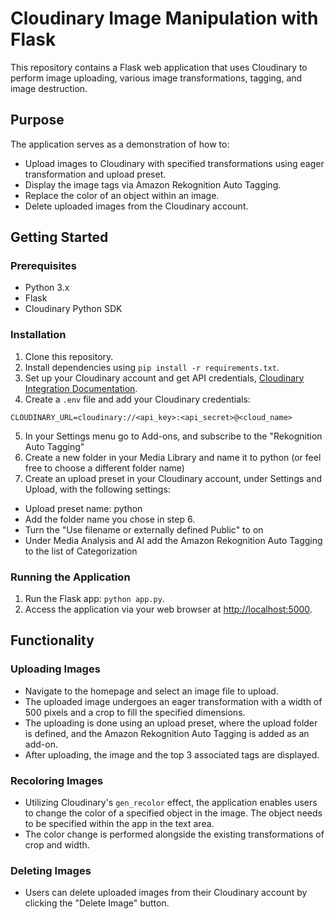 # Cloudinary Image Manipulation with Flask

This repository contains a Flask web application that uses Cloudinary to perform image uploading, various image transformations, tagging, and image destruction.

## Purpose

The application serves as a demonstration of how to:

- Upload images to Cloudinary with specified transformations using eager transformation and upload preset.
- Display the image tags via Amazon Rekognition Auto Tagging.
- Replace the color of an object within an image.
- Delete uploaded images from the Cloudinary account.

## Getting Started

### Prerequisites

- Python 3.x
- Flask
- Cloudinary Python SDK

### Installation

1. Clone this repository.
2. Install dependencies using `pip install -r requirements.txt`.
3. Set up your Cloudinary account and get API credentials, [Cloudinary Integration Documentation](https://cloudinary.com/documentation/cloudinary_integration_and_setup#integration_and_setup).
4. Create a `.env` file and add your Cloudinary credentials:
```
CLOUDINARY_URL=cloudinary://<api_key>:<api_secret>@<cloud_name>
```
5. In your Settings menu go to Add-ons, and subscribe to the "Rekognition Auto Tagging"
6. Create a new folder in your Media Library and name it to python (or feel free to choose a different folder name)
7. Create an upload preset in your Cloudinary account, under Settings and Upload, with the following settings:
  - Upload preset name: python
  - Add the folder name you chose in step 6.
  - Turn the "Use filename or externally defined Public" to on
  - Under Media Analysis and AI add the Amazon Rekognition Auto Tagging to the list of Categorization

### Running the Application

1. Run the Flask app: `python app.py`.
2. Access the application via your web browser at [http://localhost:5000](http://localhost:5000).

## Functionality

### Uploading Images

- Navigate to the homepage and select an image file to upload.
- The uploaded image undergoes an eager transformation with a width of 500 pixels and a crop to fill the specified dimensions.
- The uploading is done using an upload preset, where the upload folder is defined, and the Amazon Rekognition Auto Tagging is added as an add-on.
- After uploading, the image and the top 3 associated tags are displayed.

### Recoloring Images

- Utilizing Cloudinary's `gen_recolor` effect, the application enables users to change the color of a specified object in the image. The object needs to be specified within the app in the text area.
- The color change is performed alongside the existing transformations of crop and width.

### Deleting Images

- Users can delete uploaded images from their Cloudinary account by  clicking the "Delete Image" button.

